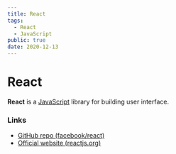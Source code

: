 ```yaml
---
title: React
tags:
  - React
  - JavaScript
public: true
date: 2020-12-13
---
```


# React

**React** is a [JavaScript](JavaScript.md) library for building user interface. 

### Links

* [GitHub repo (facebook/react)](https://github.com/facebook/react)
* [Official website (reactjs.org)](https://reactjs.org)
